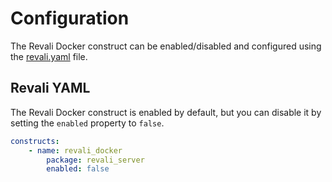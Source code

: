 # Configuration

The Revali Docker construct can be enabled/disabled and configured using the [revali.yaml][revali-yaml] file.

[revali-yaml]: ../../revali/revali-configuration/overview.md

## Revali YAML

The Revali Docker construct is enabled by default, but you can disable it by setting the `enabled` property to `false`.

```yaml title="revali.yaml"
constructs:
    - name: revali_docker
        package: revali_server
        enabled: false
```
